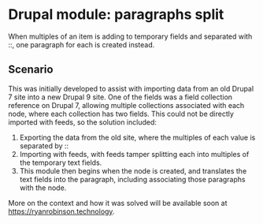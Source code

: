 # Drupal module: paragraphs split

When multiples of an item is adding to temporary fields and separated with ::, one paragraph for each is created instead.

## Scenario

This was initially developed to assist with importing data from an old Drupal 7 site into a new Drupal 9 site. One of the fields was a field collection reference on Drupal 7, allowing multiple collections associated with each node, where each collection has two fields. This could not be directly imported with feeds, so the solution included:

1. Exporting the data from the old site, where the multiples of each value is separated by ::
2. Importing with feeds, with feeds tamper splitting each into multiples of the temporary text fields.
3. This module then begins when the node is created, and translates the text fields into the paragraph, including associating those paragraphs with the node.

More on the context and how it was solved will be available soon at https://ryanrobinson.technology.